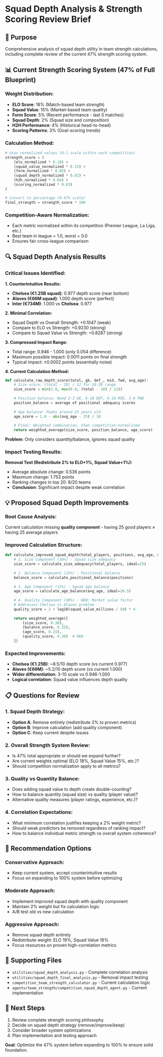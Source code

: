 # Squad Depth Analysis & Strength Scoring Review Brief

## 🎯 Purpose
Comprehensive analysis of squad depth utility in team strength calculations, including complete review of the current 47% strength scoring system.

## 📊 Current Strength Scoring System (47% of Full Blueprint)

### Weight Distribution:
- **ELO Score**: 18% (Match-based team strength)
- **Squad Value**: 15% (Market-based team quality) 
- **Form Score**: 5% (Recent performance - last 5 matches)
- **Squad Depth**: 2% (Squad size and composition)
- **H2H Performance**: 4% (Historical head-to-head)
- **Scoring Patterns**: 3% (Goal-scoring trends)

### Calculation Method:
```python
# Uses normalized values (0-1 scale within each competition)
strength_score = (
    (elo_normalized * 0.18) +
    (squad_value_normalized * 0.15) +
    (form_normalized * 0.05) +
    (squad_depth_normalized * 0.02) +
    (h2h_normalized * 0.04) +
    (scoring_normalized * 0.03)
)

# Convert to percentage (0-47% scale)
final_strength = strength_score * 100
```

### Competition-Aware Normalization:
- Each metric normalized within its competition (Premier League, La Liga, etc.)
- Best team in league = 1.0, worst = 0.0
- Ensures fair cross-league comparison

## 🔍 Squad Depth Analysis Results

### Critical Issues Identified:

**1. Counterintuitive Results:**
- **Chelsea (€1.25B squad)**: 0.977 depth score (near bottom)
- **Alaves (€66M squad)**: 1.000 depth score (perfect)
- **Inter (€734M)**: 1.000 vs **Chelsea**: 0.977

**2. Minimal Correlation:**
- Squad Depth vs Overall Strength: +0.1047 (weak)
- Compare to ELO vs Strength: +0.9230 (strong)
- Compare to Squad Value vs Strength: +0.8287 (strong)

**3. Compressed Impact Range:**
- Total range: 0.946 - 1.000 (only 0.054 difference)
- Maximum possible impact: 0.0011 points on final strength
- Typical impact: ±0.0002 points (essentially noise)

**4. Current Calculation Method:**
```python
def calculate_raw_depth_score(total, gk, def_, mid, fwd, avg_age):
    # Size score: (total - 18) / 12 for 18-30 range
    size_score = min(1.0, max(0.0, (total - 18) / 12))
    
    # Position balance: Need 2-3 GK, 6-10 DEF, 6-10 MID, 3-6 FWD
    position_balance = average of positional adequacy scores
    
    # Age balance: Peaks around 25 years old
    age_score = 1.0 - abs(avg_age - 25) / 10
    
    # Final: Weighted combination, then competition-normalized
    return weighted_average(size_score, position_balance, age_score)
```

**Problem**: Only considers quantity/balance, ignores squad quality

### Impact Testing Results:

**Removal Test (Redistribute 2% to ELO+1%, Squad Value+1%):**
- Average absolute change: 0.536 points
- Maximum change: 1.753 points  
- Ranking changes in top 20: 8/20 teams
- **Conclusion**: Significant impact despite weak correlation

## 💡 Proposed Squad Depth Improvements

### Root Cause Analysis:
Current calculation missing **quality component** - having 25 good players ≠ having 25 average players

### Improved Calculation Structure:
```python
def calculate_improved_squad_depth(total_players, positions, avg_age, squad_value_millions):
    # 1. Size Component (30%) - Squad size adequacy
    size_score = calculate_size_adequacy(total_players, ideal=25)
    
    # 2. Balance Component (25%) - Positional balance  
    balance_score = calculate_positional_balance(positions)
    
    # 3. Age Component (15%) - Squad age balance
    age_score = calculate_age_balance(avg_age, ideal=26.5)
    
    # 4. Quality Component (30%) - NEW: Market value factor
    # Addresses Chelsea vs Alaves problem
    quality_score = 2 + log10(squad_value_millions / 50) * 4
    
    return weighted_average([
        (size_score, 0.30),
        (balance_score, 0.25), 
        (age_score, 0.15),
        (quality_score, 0.30)  # NEW
    ])
```

### Expected Improvements:
- **Chelsea (€1.25B)**: ~8.5/10 depth score (vs current 0.977)
- **Alaves (€66M)**: ~5.2/10 depth score (vs current 1.000)
- **Wider differentiation**: 3-10 scale vs 0.946-1.000
- **Logical correlation**: Squad value influences depth quality

## 📋 Questions for Review

### 1. Squad Depth Strategy:
- **Option A**: Remove entirely (redistribute 2% to proven metrics)
- **Option B**: Improve calculation (add quality component)
- **Option C**: Keep current despite issues

### 2. Overall Strength System Review:
- Is 47% total appropriate or should we expand further?
- Are current weights optimal (ELO 18%, Squad Value 15%, etc.)?
- Should competition normalization apply to all metrics?

### 3. Quality vs Quantity Balance:
- Does adding squad value to depth create double-counting?
- How to balance quantity (squad size) vs quality (player value)?
- Alternative quality measures (player ratings, experience, etc.)?

### 4. Correlation Expectations:
- What minimum correlation justifies keeping a 2% weight metric?
- Should weak predictors be removed regardless of ranking impact?
- How to balance individual metric strength vs overall system coherence?

## 🎯 Recommendation Options

### Conservative Approach:
- Keep current system, accept counterintuitive results
- Focus on expanding to 100% system before optimizing

### Moderate Approach:  
- Implement improved squad depth with quality component
- Maintain 2% weight but fix calculation logic
- A/B test old vs new calculation

### Aggressive Approach:
- Remove squad depth entirely  
- Redistribute weight: ELO 19%, Squad Value 16%
- Focus resources on proven high-correlation metrics

## 📁 Supporting Files
- `utilities/squad_depth_analysis.py` - Complete correlation analysis
- `utilities/squad_depth_final_analysis.py` - Removal impact testing  
- `competition_team_strength_calculator.py` - Current calculation logic
- `agents/team_strength/competition_squad_depth_agent.py` - Current implementation

## 🔄 Next Steps
1. Review complete strength scoring philosophy
2. Decide on squad depth strategy (remove/improve/keep)
3. Consider broader system optimizations
4. Plan implementation and testing approach

**Goal**: Optimize the 47% system before expanding to 100% to ensure solid foundation.